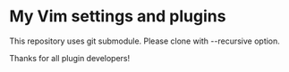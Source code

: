 My Vim settings and plugins
===================
This repository uses git submodule.
Please clone with --recursive option.

Thanks for all plugin developers!
